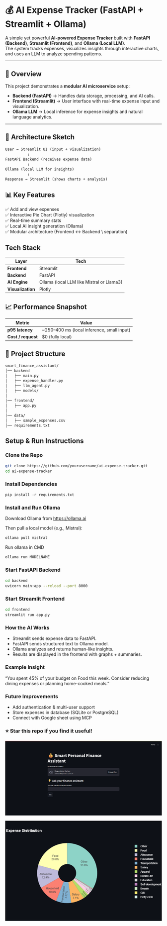 # 💰 AI Expense Tracker (FastAPI + Streamlit + Ollama)

A simple yet powerful **AI-powered Expense Tracker** built with **FastAPI (Backend)**, **Streamlit (Frontend)**, and **Ollama (Local LLM)**.  
The system tracks expenses, visualizes insights through interactive charts, and uses an LLM to analyze spending patterns.

---

## 🚀 Overview

This project demonstrates a **modular AI microservice** setup:
- **Backend (FastAPI)** → Handles data storage, processing, and AI calls.  
- **Frontend (Streamlit)** → User interface with real-time expense input and visualization.  
- **Ollama LLM** → Local inference for expense insights and natural language analytics.

---

## 🧠 Architecture Sketch

```text
User → Streamlit UI (input + visualization)
          ↓
FastAPI Backend (receives expense data)
          ↓
Ollama (local LLM for insights)
          ↓
Response → Streamlit (shows charts + analysis)

```

## 📊 Key Features

✅ Add and view expenses \
✅ Interactive Pie Chart (Plotly) visualization \
✅ Real-time summary stats \
✅ Local AI insight generation (Ollama) \
✅ Modular architecture (Frontend ↔ Backend \ separation)

## Tech Stack

| Layer                   | Tech                                      |
| ----------------------- | ----------------------------------------- |
| **Frontend**            | Streamlit                                 |
| **Backend**             | FastAPI                                   |
| **AI Engine**           | Ollama (local LLM like Mistral or Llama3) |
| **Visualization**       | Plotly                                    |

## 📈 Performance Snapshot

| Metric             | Value                                            |
| ------------------ | ------------------------------------------------ |
| **p95 latency**    | ~250–400 ms (local inference, small input)       |
| **Cost / request** | $0 (fully local)                                 |

## 🧩 Project Structure

```text
smart_finance_assistant/
│── backend
│   ├── main.py                
│   ├── expense_handler.py      
│   ├── llm_agent.py           
│   ├── models/                 
│
│── frontend/
│   ├── app.py                 
│
│── data/
│   ├── sample_expenses.csv   
│── requirements.txt

```

## Setup & Run Instructions

### Clone the Repo

```bash
git clone https://github.com/yourusername/ai-expense-tracker.git
cd ai-expense-tracker
```

### Install Dependencies

```python
pip install -r requirements.txt
```
### Install and Run Ollama

Download Ollama from https://ollama.ai

Then pull a local model (e.g., Mistral):

```bash
ollama pull mistral
```

Run ollama in CMD

```bash
ollama run MODELNAME
```

### Start FastAPI Backend

```bash
cd backend
uvicorn main:app --reload --port 8000
```

### Start Streamlit Frontend

```bash
cd frontend
streamlit run app.py
```

### How the AI Works

- Streamlit sends expense data to FastAPI.
- FastAPI sends structured text to Ollama model.
- Ollama analyzes and returns human-like insights.
- Results are displayed in the frontend with graphs + summaries.

### Example Insight

“You spent 45% of your budget on Food this week. Consider reducing dining expenses or planning home-cooked meals.”

### Future Improvements

- Add authentication & multi-user support
- Store expenses in database (SQLite or PostgreSQL)
- Connect with Google sheet using MCP

### ⭐ Star this repo if you find it useful!

<p align="center">
<img src="https://github.com/uzairafridi00/smart_finance_assistant/blob/main/images/smart_personal_finance_assistant.png" alt="Image Not Found"/>
</p>

<p align="center">
<img src="https://github.com/uzairafridi00/smart_finance_assistant/blob/main/images/newplot.png" alt="Image Not Found"/>
</p>
